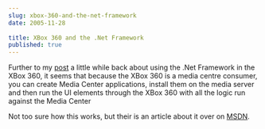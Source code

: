 ```yaml
---
slug: xbox-360-and-the-net-framework
date: 2005-11-28
 
title: XBox 360 and the .Net Framework
published: true
---
```

Further to my <a href="http://www.kinlan.co.uk/2005/11/google-search-net-framework-for-xbox.html">post</a> a little while back about using the .Net Framework in the XBox 360, it seems that because the XBox 360 is a media centre consumer, you can create Media Center applications, install them on the media server and then run the UI elements through the XBox 360 with all the logic run against the Media Center<p />Not too sure how this works, but their is an article about it over on <a href="http://msdn.microsoft.com/library/default.asp?url=/library/en-us/MedctrSDK/htm/creatinganaddin.asp">MSDN</a>.<p />

